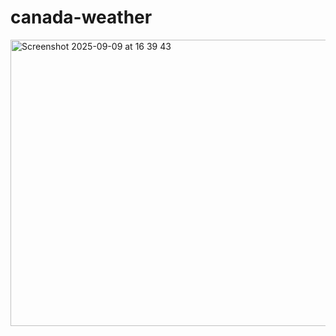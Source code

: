 # canada-weather

<img width="1417" height="458" alt="Screenshot 2025-09-09 at 16 39 43" src="https://github.com/user-attachments/assets/8f05ba8d-f660-447f-b7b8-a40ff683fd36" />
